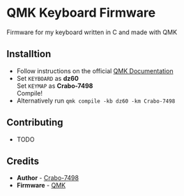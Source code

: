 # QMK Keyboard Firmware

Firmware for my keyboard written in C and made with QMK

## Installtion

- Follow instructions on the official [QMK Documentation](https://docs.qmk.fm/#/newbs)
- Set `KEYBOARD` as **dz60**<br>Set `KEYMAP` as **Crabo-7498**<br>Compile!
- Alternatively run `qmk compile -kb dz60 -km Crabo-7498`

## Contributing

- TODO

## Credits

- **Author** - [Crabo-7498](https://github.com/Crabo-7498)
- **Firmware** - [QMK](https://github.com/qmk/qmk_firmware)
